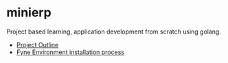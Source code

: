 # minierp
Project based learning, application development from scratch using golang.


* [Project Outline](./project_outline.md)
* [Fyne Environment installation process](./prepare_fyne_environment.md)
